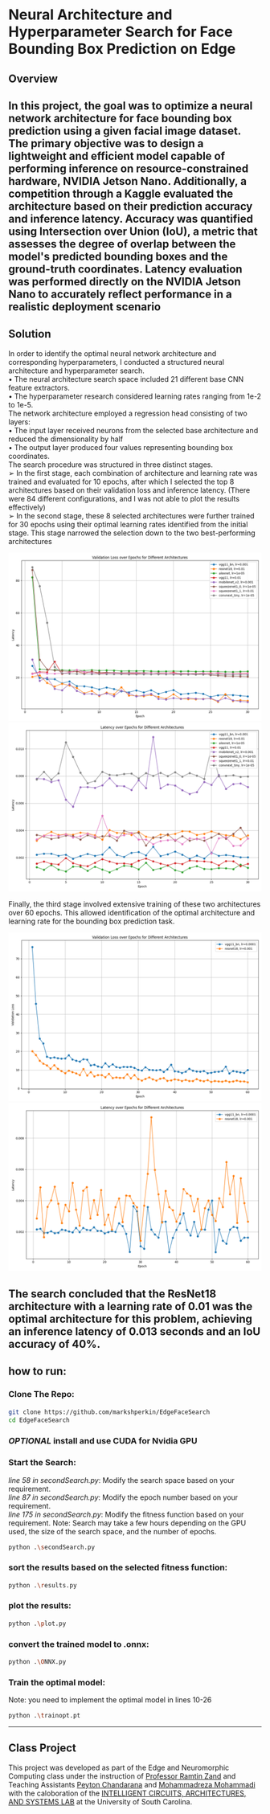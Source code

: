 
# Neural Architecture and Hyperparameter Search for Face Bounding Box Prediction on Edge

## Overview
In this project, the goal was to optimize a neural network architecture for face bounding box
prediction using a given facial image dataset. The primary objective was to design a lightweight
and efficient model capable of performing inference on resource-constrained hardware, NVIDIA
Jetson Nano. Additionally, a competition through a Kaggle evaluated the architecture based on
their prediction accuracy and inference latency. Accuracy was quantified using Intersection over
Union (IoU), a metric that assesses the degree of overlap between the model's predicted
bounding boxes and the ground-truth coordinates. Latency evaluation was performed directly
on the NVIDIA Jetson Nano to accurately reflect performance in a realistic deployment scenario
---
## Solution
In order to identify the optimal neural network architecture and corresponding
hyperparameters, I conducted a structured neural architecture and hyperparameter search.  
• The neural architecture search space included 21 different base CNN feature extractors.  
• The hyperparameter research considered learning rates ranging from 1e-2 to 1e-5.  
The network architecture employed a regression head consisting of two layers:  
• The input layer received neurons from the selected base architecture and reduced the
dimensionality by half  
• The output layer produced four values representing bounding box coordinates.  
The search procedure was structured in three distinct stages.  
➢ In the first stage, each combination of architecture and learning rate was trained and
evaluated for 10 epochs, after which I selected the top 8 architectures based on their
validation loss and inference latency. (There were 84 different configurations, and I was
not able to plot the results effectively)  
➢ In the second stage, these 8 selected architectures were further trained for 30 epochs
using their optimal learning rates identified from the initial stage. This stage narrowed
the selection down to the two best-performing architectures

![Validation Loss Graph](report/second_search_val_over_epoch.png)
![Latency Graph](report/second_search_latency_over_epoch.png)

Finally, the third stage involved extensive training of these two architectures over 60 epochs.
This allowed identification of the optimal architecture and learning rate for the bounding box
prediction task. 

![Validation Loss Graph](report/final_search_val_over_epoch.png)
![Latency Graph](report/final_search_latency_over_epoch.png)

The search concluded that the ResNet18 architecture with a learning rate of 0.01 was the optimal
architecture for this problem, achieving an inference latency of 0.013 seconds and an IoU
accuracy of 40%.
---
## how to run:
### Clone The Repo:
```bash
git clone https://github.com/markshperkin/EdgeFaceSearch
cd EdgeFaceSearch
```
### *OPTIONAL* install and use CUDA for Nvidia GPU
### Start the Search:  
*line 58 in secondSearch.py*: Modify the search space based on your requirement.  
*line 87 in secondSearch.py*: Modify the epoch number based on your requirement.   
*line 175 in secondSearch.py*: Modify the fitness function based on your requirement.
Note: Search may take a few hours depending on the GPU used, the size of the search space, and the number of epochs.
```bash
python .\secondSearch.py
```
### sort the results based on the selected fitness function:
```bash
python .\results.py
```
### plot the results:
```bash
python .\plot.py
```
### convert the trained model to .onnx:
```bash
python .\ONNX.py
```
### Train the optimal model:
Note: you need to implement the optimal model in lines 10-26 
```bash
python .\trainopt.pt
```
---
## Class Project

This project was developed as part of the Edge and Neuromorphic Computing class under the instruction of [Professor Ramtin Zand](https://sc.edu/study/colleges_schools/engineering_and_computing/faculty-staff/zand.php) and Teaching Assistants [Peyton Chandarana](https://www.peytonsc.com/) and [Mohammadreza Mohammadi](https://www.linkedin.com/in/mohammadreza-mohammadi-544837199/) with the caloboration of the [INTELLIGENT CIRCUITS, ARCHITECTURES, AND SYSTEMS LAB](https://www.icaslab.com/home) at the University of South Carolina.


